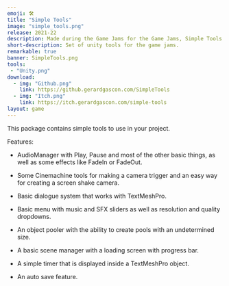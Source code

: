 ```yaml
---
emoji: 🛠️
title: "Simple Tools"
image: "simple_tools.png"
release: 2021-22
description: Made during the Game Jams for the Game Jams, Simple Tools is a bunch of simple and useful tools to use in your Unity projects, with the main goal of making them simple and as fast as possible to implement.
short-description: Set of unity tools for the game jams.
remarkable: true
banner: SimpleTools.png
tools:
 - "Unity.png"
download:
  - img: "Github.png"
    link: https://github.gerardgascon.com/SimpleTools
  - img: "Itch.png"
    link: https://itch.gerardgascon.com/simple-tools
layout: game
---
```


This package contains simple tools to use in your project.

Features:

- AudioManager with Play, Pause and most of the other basic things, as well as some effects like FadeIn or FadeOut.

- Some Cinemachine tools for making a camera trigger and an easy way for creating a screen shake camera.

- Basic dialogue system that works with TextMeshPro.

- Basic menu with music and SFX sliders as well as resolution and quality dropdowns.

- An object pooler with the ability to create pools with an undetermined size.

- A basic scene manager with a loading screen with progress bar.

- A simple timer that is displayed inside a TextMeshPro object.

- An auto save feature.
